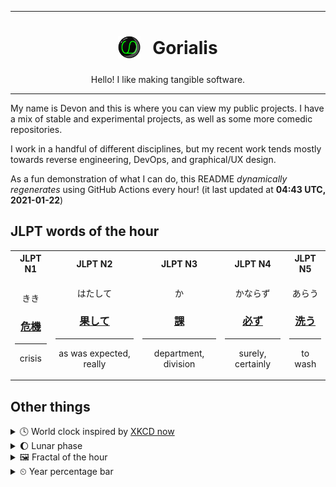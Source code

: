***

<h1 align="center">
<sub>
    <img src="readme/resources/avatar.png" height="36">
</sub>
&nbsp;
Gorialis
</h1>
<p align="center">
Hello! I like making tangible software.
</p>

***

My name is Devon and this is where you can view my public projects. I have a mix of stable and experimental projects, as well as some more comedic repositories.

I work in a handful of different disciplines, but my recent work tends mostly towards reverse engineering, DevOps, and graphical/UX design.

As a fun demonstration of what I can do, this README *dynamically regenerates* using GitHub Actions every hour! (it last updated at **04:43 UTC, 2021-01-22**)

<h2>JLPT words of the hour</h2>
<table>
    <tr>
        <th>JLPT N1</th>
        <th>JLPT N2</th>
        <th>JLPT N3</th>
        <th>JLPT N4</th>
        <th>JLPT N5</th>
    </tr>
    <tr>
        <td>
            <p align="center">きき</p>
            <h3 align="center"><b><a href="https://jisho.org/search/%E5%8D%B1%E6%A9%9F">危機</a></b></h3>
            <hr>
            <p align="center">crisis</p>
        </td>
        <td>
            <p align="center">はたして</p>
            <h3 align="center"><b><a href="https://jisho.org/search/%E6%9E%9C%E3%81%97%E3%81%A6">果して</a></b></h3>
            <hr>
            <p align="center">as was expected,<wbr> really</p>
        </td>
        <td>
            <p align="center">か</p>
            <h3 align="center"><b><a href="https://jisho.org/search/%E8%AA%B2">課</a></b></h3>
            <hr>
            <p align="center">department,<wbr> division</p>
        </td>
        <td>
            <p align="center">かならず</p>
            <h3 align="center"><b><a href="https://jisho.org/search/%E5%BF%85%E3%81%9A">必ず</a></b></h3>
            <hr>
            <p align="center">surely,<wbr> certainly</p>
        </td>
        <td>
            <p align="center">あらう</p>
            <h3 align="center"><b><a href="https://jisho.org/search/%E6%B4%97%E3%81%86">洗う</a></b></h3>
            <hr>
            <p align="center">to wash</p>
        </td>
    </tr>
</table>

<h2>Other things</h2>
<details>
<summary>🕓  World clock inspired by <a href="https://xkcd.com/now">XKCD now</a></summary>

> <img src="generated/now.png" width="512">

</details>
<details>
<summary>🌔 Lunar phase</summary>

The moon is approximately 32.48% through its phase (Waxing Gibbous).

</details>
<details>
<summary>&#x1f5bc; Fractal of the hour</summary>

> <img src="generated/fractal.png" width="512">

</details>
<details>
<summary>&#x23f2; Year percentage bar</summary>
<pre><code>2021 [█▁▁▁▁▁▁▁▁▁▁▁▁▁▁▁▁▁▁▁] 5.81%</code></pre>
</details>
